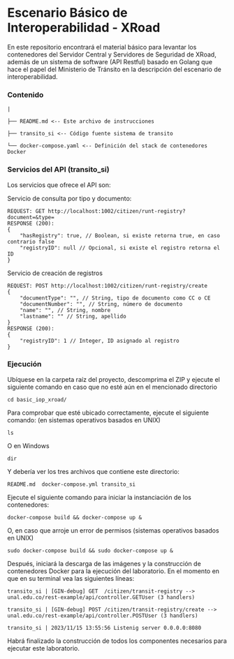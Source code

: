 # Escenario Básico de Interoperabilidad - XRoad

En este repositorio encontrará el material básico para levantar los contenedores del Servidor Central y Servidores de Seguridad de XRoad, además de un sistema de software (API Restful) basado en Golang que hace el papel del Ministerio de Tránsito en la descripción del escenario de interoperabilidad.

### Contenido

```
|

├── README.md <-- Este archivo de instrucciones

├── transito_si <-- Código fuente sistema de transito

└── docker-compose.yaml <-- Definición del stack de contenedores Docker

```

### Servicios del API (transito_si)
Los servicios que ofrece el API son:

Servicio de consulta por tipo y documento:
```
REQUEST: GET http://localhost:1002/citizen/runt-registry?document=&type=
RESPONSE (200):
{
	"hasRegistry": true, // Boolean, si existe retorna true, en caso contrario false
	"registryID": null // Opcional, si existe el registro retorna el ID
}
```

Servicio de creación de registros
```
REQUEST: POST http://localhost:1002/citizen/runt-registry/create
{
	"documentType": "", // String, tipo de documento como CC o CE
	"documentNumber": "", // String, número de documento
	"name": "", // String, nombre
	"lastname": "" // String, apellido
}
RESPONSE (200):
{
	"registryID": 1 // Integer, ID asignado al registro
}
```
### Ejecución

Ubíquese en la carpeta raíz del proyecto, descomprima el ZIP y ejecute el siguiente comando en caso que no esté aún en el mencionado directorio
```
cd basic_iop_xroad/
```
Para comprobar que esté ubicado correctamente, ejecute el siguiente comando: (en sistemas operativos basados en UNIX)
```
ls
```
O en Windows
```
dir
```
Y debería ver los tres archivos que contiene este directorio:
```
README.md  docker-compose.yml transito_si
```
Ejecute el siguiente comando para iniciar la instanciación de los contenedores:
```
docker-compose build && docker-compose up &
```
O, en caso que arroje un error de permisos (sistemas operativos basados en UNIX)
```
sudo docker-compose build && sudo docker-compose up &
```
Después, iniciará la descarga de las imágenes y la construcción de contenedores Docker para la ejecución del laboratorio. En el momento en que en su terminal vea las siguientes líneas:
```
transito_si | [GIN-debug] GET  /citizen/transit-registry --> unal.edu.co/rest-example/api/controller.GETUser (3 handlers)

transito_si | [GIN-debug] POST /citizen/transit-registry/create --> unal.edu.co/rest-example/api/controller.POSTUser (3 handlers)

transito_si | 2023/11/15 13:55:56 Listenig server 0.0.0.0:8080
```
Habrá finalizado la construcción de todos los componentes necesarios para ejecutar este laboratorio.